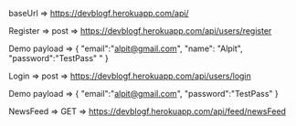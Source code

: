 baseUrl => https://devblogf.herokuapp.com/api/


Register => post => https://devblogf.herokuapp.com/api/users/register

Demo payload => {
    "email":"alpit@gmail.com",
    "name": "Alpit",
    "password":"TestPass"
"
}


Login => post => https://devblogf.herokuapp.com/api/users/login

Demo payload => {
    "email":"alpit@gmail.com",
    "password":"TestPass"
}

NewsFeed => GET => https://devblogf.herokuapp.com/api/feed/newsFeed
